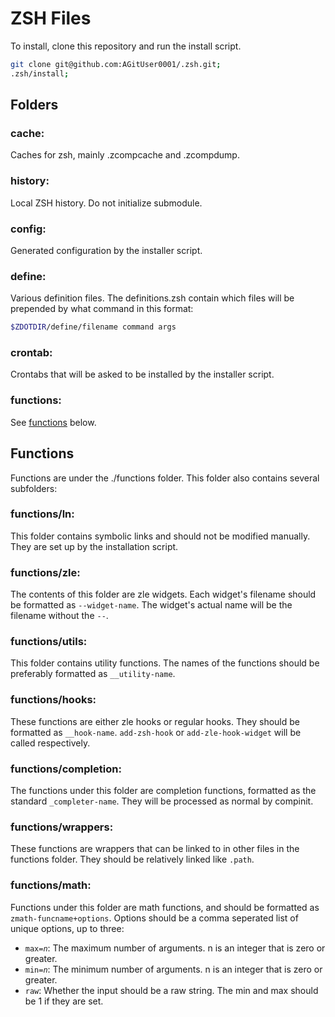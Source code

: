 # ZSH Files

To install, clone this repository and run the install script.

```zsh
git clone git@github.com:AGitUser0001/.zsh.git;
.zsh/install;
```

## Folders

### cache:
Caches for zsh, mainly .zcompcache and .zcompdump.

### history:
Local ZSH history. Do not initialize submodule.

### config:
Generated configuration by the installer script.

### define:
Various definition files. The definitions.zsh contain which files will be prepended by what command in this format:

```zsh
$ZDOTDIR/define/filename command args
```

### crontab:
Crontabs that will be asked to be installed by the installer script.

### functions:
See [functions](#functions-1) below.

## Functions
Functions are under the ./functions folder.
This folder also contains several subfolders:

### functions/ln:
This folder contains symbolic links and should not be modified manually. They are set up by the installation script.

### functions/zle:
The contents of this folder are zle widgets. Each widget's filename should be formatted as `--widget-name`. The widget's actual name will be the filename without the `--`.

### functions/utils:
This folder contains utility functions. The names of the functions should be preferably formatted as `__utility-name`.

### functions/hooks:
These functions are either zle hooks or regular hooks. They should be formatted as `__hook-name`. `add-zsh-hook` or `add-zle-hook-widget` will be called respectively.

### functions/completion:
The functions under this folder are completion functions, formatted as the standard `_completer-name`. They will be processed as normal by compinit.

### functions/wrappers:
These functions are wrappers that can be linked to in other files in the functions folder. They should be relatively linked like `.path`.

### functions/math:
Functions under this folder are math functions, and should be formatted as `zmath-funcname+options`. Options should be a comma seperated list of unique options, up to three:
  - `max=`*`n`*: The maximum number of arguments. n is an integer that is zero or greater.
  - `min=`*`n`*: The minimum number of arguments. n is an integer that is zero or greater.
  - `raw`: Whether the input should be a raw string. The min and max should be 1 if they are set.
